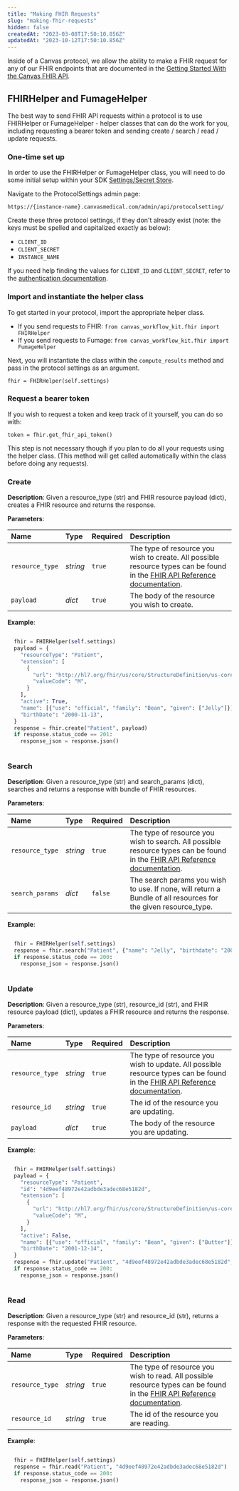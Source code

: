 ```yaml
---
title: "Making FHIR Requests"
slug: "making-fhir-requests"
hidden: false
createdAt: "2023-03-08T17:50:10.856Z"
updatedAt: "2023-10-12T17:50:10.856Z"
---
```

Inside of a Canvas protocol, we allow the ability to make a FHIR request for any of our FHIR endpoints that are documented in the [Getting Started With the Canvas FHIR API](/api/).

## FHIRHelper and FumageHelper

The best way to send FHIR API requests within a protocol is to use FHIRHelper or FumageHelper - helper classes that can do the work for you, including requesting a bearer token and sending create / search / read / update requests.

### One-time set up

In order to use the FHIRHelper or FumageHelper class, you will need to do some initial setup within your SDK [Settings/Secret Store](/sdk/secret-store).

Navigate to the ProtocolSettings admin page: 

<code>https://{instance-name}.canvasmedical.com/admin/api/protocolsetting/</code>

Create these three protocol settings, if they don't already exist (note: the keys must be spelled and capitalized exactly as below):

- `CLIENT_ID`
- `CLIENT_SECRET`
- `INSTANCE_NAME`

If you need help finding the values for `CLIENT_ID` and `CLIENT_SECRET`, refer to the [authentication documentation](/api/customer-authentication/).

### Import and instantiate the helper class

To get started in your protocol, import the appropriate helper class. 

- If you send requests to FHIR: `from canvas_workflow_kit.fhir import FHIRHelper`
- If you send requests to Fumage: `from canvas_workflow_kit.fhir import FumageHelper`

Next, you will instantiate the class within the `compute_results` method and pass in the protocol settings as an argument. 

`fhir = FHIRHelper(self.settings)`

### Request a bearer token

If you wish to request a token and keep track of it yourself, you can do so with:

`token = fhir.get_fhir_api_token()`

This step is not necessary though if you plan to do all your requests using the helper class. (This method will get called automatically within the class before doing any requests).

### Create

**Description**: Given a resource_type (str) and FHIR resource payload (dict), creates a FHIR resource and returns the response.

**Parameters**:

| Name            | Type     | Required | Description                                                                                                                                                                                          |
| :-------------- | :------- | :------- | :--------------------------------------------------------------------------------------------------------------------------------------------------------------------------------------------------- |
| `resource_type` | _string_ | `true`   | The type of resource you wish to create. All possible resource types can be found in the [FHIR API Reference documentation](/api). |
| `payload`       | _dict_   | `true`   | The body of the resource you wish to create.                                                                                                                                                         |

**Example**:

```python

  fhir = FHIRHelper(self.settings)
  payload = {
    "resourceType": "Patient",
    "extension": [
      {
        "url": "http://hl7.org/fhir/us/core/StructureDefinition/us-core-birthsex",
        "valueCode": "M",
      }
    ],
    "active": True,
    "name": [{"use": "official", "family": "Bean", "given": ["Jelly"]}],
    "birthDate": "2000-11-13",
  }
  response = fhir.create("Patient", payload)
  if response.status_code == 201:
    response_json = response.json()
  
```

### Search

**Description**: Given a resource_type (str) and search_params (dict), searches and returns a response with bundle of FHIR resources. 

**Parameters**:

| Name            | Type     | Required | Description                                                                                                                                                                                          |
| :-------------- | :------- | :------- | :--------------------------------------------------------------------------------------------------------------------------------------------------------------------------------------------------- |
| `resource_type` | _string_ | `true`   | The type of resource you wish to search. All possible resource types can be found in the [FHIR API Reference documentation](/api). |
| `search_params` | _dict_   | `false`  | The search params you wish to use. If none, will return a Bundle of all resources for the given resource_type.                                                                                       |

**Example**:

```python

  fhir = FHIRHelper(self.settings)
  response = fhir.search("Patient", {"name": "Jelly", "birthdate": "2000-11-13"})
  if response.status_code == 200:
  	response_json = response.json()
  
```

### Update

**Description**: Given a resource_type (str), resource_id (str), and FHIR resource payload (dict), updates a FHIR resource and returns the response.

**Parameters**:

| Name            | Type     | Required | Description                                                                                                                                                                                          |
| :-------------- | :------- | :------- | :--------------------------------------------------------------------------------------------------------------------------------------------------------------------------------------------------- |
| `resource_type` | _string_ | `true`   | The type of resource you wish to update. All possible resource types can be found in the [FHIR API Reference documentation](/api). |
| `resource_id`   | _string_ | `true`   | The id of the resource you are updating.                                                                                                                                                             |
| `payload`       | _dict_   | `true`   | The body of the resource you are updating.                                                                                                                                                           |

**Example**:

```python

  fhir = FHIRHelper(self.settings)
  payload = {
    "resourceType": "Patient",
    "id": "4d9eef48972e42adbde3adec68e5182d",
    "extension": [
      {
        "url": "http://hl7.org/fhir/us/core/StructureDefinition/us-core-birthsex",
        "valueCode": "M",
      }
    ],
    "active": False,
    "name": [{"use": "official", "family": "Bean", "given": ["Butter"]}],
    "birthDate": "2001-12-14",
  }
  response = fhir.update("Patient", "4d9eef48972e42adbde3adec68e5182d", payload)
  if response.status_code == 200:
    response_json = response.json()
  
```

### Read

**Description**: Given a resource_type (str) and resource_id (str), returns a response with the requested FHIR resource.

**Parameters**:

| Name            | Type     | Required | Description                                                                                                                                                                                        |
| :-------------- | :------- | :------- | :------------------------------------------------------------------------------------------------------------------------------------------------------------------------------------------------- |
| `resource_type` | _string_ | `true`   | The type of resource you wish to read. All possible resource types can be found in the [FHIR API Reference documentation](/api). |
| `resource_id`   | _string_ | `true`   | The id of the resource you are reading.                                                                                                                                                            |

**Example**:

```python

  fhir = FHIRHelper(self.settings)
  response = fhir.read("Patient", "4d9eef48972e42adbde3adec68e5182d")
  if response.status_code == 200:
    response_json = response.json()
  
```

